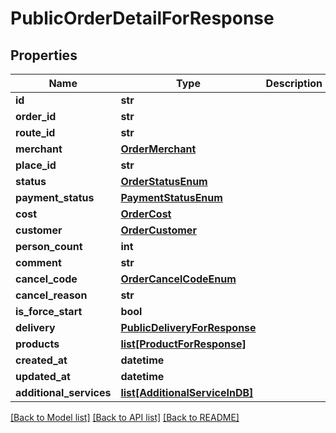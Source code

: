 # PublicOrderDetailForResponse

## Properties
Name | Type | Description | Notes
------------ | ------------- | ------------- | -------------
**id** | **str** |  | 
**order_id** | **str** |  | 
**route_id** | **str** |  | [optional] 
**merchant** | [**OrderMerchant**](OrderMerchant.md) |  | 
**place_id** | **str** |  | [optional] 
**status** | [**OrderStatusEnum**](OrderStatusEnum.md) |  | 
**payment_status** | [**PaymentStatusEnum**](PaymentStatusEnum.md) |  | 
**cost** | [**OrderCost**](OrderCost.md) |  | 
**customer** | [**OrderCustomer**](OrderCustomer.md) |  | 
**person_count** | **int** |  | 
**comment** | **str** |  | [optional] 
**cancel_code** | [**OrderCancelCodeEnum**](OrderCancelCodeEnum.md) |  | [optional] 
**cancel_reason** | **str** |  | [optional] 
**is_force_start** | **bool** |  | 
**delivery** | [**PublicDeliveryForResponse**](PublicDeliveryForResponse.md) |  | 
**products** | [**list[ProductForResponse]**](ProductForResponse.md) |  | 
**created_at** | **datetime** |  | 
**updated_at** | **datetime** |  | 
**additional_services** | [**list[AdditionalServiceInDB]**](AdditionalServiceInDB.md) |  | [optional] 

[[Back to Model list]](../README.md#documentation-for-models) [[Back to API list]](../README.md#documentation-for-api-endpoints) [[Back to README]](../README.md)

